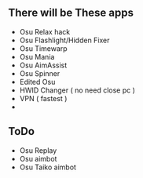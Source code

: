## There will be These apps

* Osu Relax hack
* Osu Flashlight/Hidden Fixer
* Osu Timewarp
* Osu Mania
* Osu AimAssist
* Osu Spinner
* Edited Osu
* HWID Changer ( no need close pc )
* VPN ( fastest )
* 
## ToDo

* Osu Replay
* Osu aimbot
* Osu Taiko aimbot
